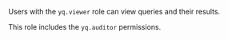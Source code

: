Users with the `yq.viewer` role can view queries and their results.

This role includes the `yq.auditor` permissions.
